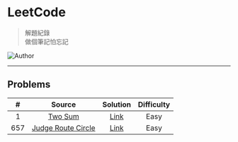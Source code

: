 # LeetCode
> 解題紀錄    
> 做個筆記怕忘記  

![Author](https://img.shields.io/badge/Author-Junxiang-yellow.svg)
___
## Problems

| # | Source | Solution | Difficulty |
|:---:|:---:|:---:|:---:|
| 1 | [Two Sum](https://leetcode.com/problems/two-sum/) | [Link](https://leetcode.com/problems/cracking-the-safe/) | Easy |
| 657 | [Judge Route Circle](https://leetcode.com/problems/judge-route-circle/description/) | [Link](/#1) | Easy |
